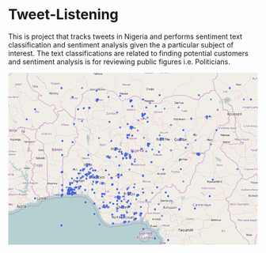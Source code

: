 # Tweet-Listening
This is project that tracks tweets in Nigeria and performs sentiment text classification and sentiment analysis given the a particular subject of interest. The text classifications are related to finding potential customers and sentiment analysis is for reviewing public figures i.e. Politicians.

![Settings Window](https://github.com/Kienka/tweet-Listening/blob/master/1.PNG)
